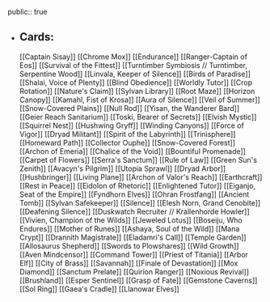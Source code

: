 public:: true
- ## Cards:
	[[Captain Sisay]]
	[[Chrome Mox]]
	[[Endurance]]
	[[Ranger-Captain of Eos]]
	[[Survival of the Fittest]]
	[[Turntimber Symbiosis // Turntimber, Serpentine Wood]]
	[[Linvala, Keeper of Silence]]
	[[Birds of Paradise]]
	[[Shalai, Voice of Plenty]]
	[[Blind Obedience]]
	[[Worldly Tutor]]
	[[Crop Rotation]]
	[[Nature's Claim]]
	[[Sylvan Library]]
	[[Root Maze]]
	[[Horizon Canopy]]
	[[Kamahl, Fist of Krosa]]
	[[Aura of Silence]]
	[[Veil of Summer]]
	[[Snow-Covered Plains]]
	[[Null Rod]]
	[[Yisan, the Wanderer Bard]]
	[[Geier Reach Sanitarium]]
	[[Toski, Bearer of Secrets]]
	[[Elvish Mystic]]
	[[Squirrel Nest]]
	[[Hushwing Gryff]]
	[[Winding Canyons]]
	[[Force of Vigor]]
	[[Dryad Militant]]
	[[Spirit of the Labyrinth]]
	[[Trinisphere]]
	[[Homeward Path]]
	[[Collector Ouphe]]
	[[Snow-Covered Forest]]
	[[Archon of Emeria]]
	[[Chalice of the Void]]
	[[Bountiful Promenade]]
	[[Carpet of Flowers]]
	[[Serra's Sanctum]]
	[[Rule of Law]]
	[[Green Sun's Zenith]]
	[[Avacyn's Pilgrim]]
	[[Utopia Sprawl]]
	[[Dryad Arbor]]
	[[Hushbringer]]
	[[Living Plane]]
	[[Archon of Valor's Reach]]
	[[Earthcraft]]
	[[Rest in Peace]]
	[[Eidolon of Rhetoric]]
	[[Enlightened Tutor]]
	[[Eiganjo, Seat of the Empire]]
	[[Fyndhorn Elves]]
	[[Ohran Frostfang]]
	[[Ancient Tomb]]
	[[Sylvan Safekeeper]]
	[[Silence]]
	[[Elesh Norn, Grand Cenobite]]
	[[Deafening Silence]]
	[[Duskwatch Recruiter // Krallenhorde Howler]]
	[[Vivien, Champion of the Wilds]]
	[[Jeweled Lotus]]
	[[Boseiju, Who Endures]]
	[[Mother of Runes]]
	[[Ashaya, Soul of the Wild]]
	[[Mana Crypt]]
	[[Drannith Magistrate]]
	[[Eladamri's Call]]
	[[Temple Garden]]
	[[Allosaurus Shepherd]]
	[[Swords to Plowshares]]
	[[Wild Growth]]
	[[Aven Mindcensor]]
	[[Command Tower]]
	[[Priest of Titania]]
	[[Arbor Elf]]
	[[City of Brass]]
	[[Savannah]]
	[[Finale of Devastation]]
	[[Mox Diamond]]
	[[Sanctum Prelate]]
	[[Quirion Ranger]]
	[[Noxious Revival]]
	[[Brushland]]
	[[Esper Sentinel]]
	[[Grasp of Fate]]
	[[Gemstone Caverns]]
	[[Sol Ring]]
	[[Gaea's Cradle]]
	[[Llanowar Elves]]
